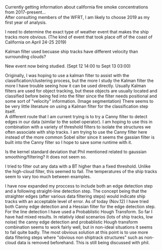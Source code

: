 Currently getting information about california fire smoke concentrations from 2017-present... <br>
After consulting members of the WFRT, I am likely to choose 2019 as my first year of analysis. <br>

I need to determine the exact type of weather event that makes the ship tracks more obvious. (The kind of event that took place off of the coast of California on April 24-25 2019) <br>

Kalman filter used becuase ship tracks have different velocity than surrounding clouds? <br>

New event now being studied. (Sept 12 14:00 to Sept 13 03:00) <br>

Originally, I was hoping to use a kalman filter to assist with the classification/clustering process, but the more I study the Kalman filter the more I have trouble seeing how it can be used directly. Usually Kalman filters are used for object tracking, but these objects are usually located and classified before being fed into the filter since the filter needs positional and some sort of "velocity" information. (Image segmentation) There seems to be very little literature on using a Kalman filter for the classification step itself. <br>
A different route that I am current trying is to try a Canny filter to detect edges in our data (similar to the sobel operator). I am hoping to use this in combination with a variety of threshold filters to isolate the structures we often associate with ship tracks. I am trying to use the Canny filter here instead of the more common Sobel silter since it seems the gassian filter is built into the Canny filter so I hope to save some runtime with it. <br>

Is the kernel standard deviation that Phil mentioned related to gaussian smoothing/filtering? It does not seem so. <br>

I tried to filter out any data with a BT higher than a fixed threshold. Unlike the high-cloud filter, this seemed to fail. The temperatures of the ship tracks seem to vary too much between examples. <br>

I have now expanded my proccess to include both an edge detection step and a following straight-line detection step. The concept being that the straighter edges (after various data filtering steps) would indicate ship tracks with an acceptable level of error. As of today (Nov.12) I have tried both Canny edge detection and a Hessian filter for the edge detection step. For the line detection I have used a Probablistic Hough Transform. So far I have had mixed results. In relativly ideal scenarios (lots of ship tracks, low noise) the canny edge detection and probablistic Hough transform combination seems to work fairly well, but in non-ideal situations it seems to fail quite badly. The most obvious solution at this point is to use more data filtering steps where "obvious non shiptrack structures" such as non-cloud data is removed beforehand. This is still being discussed with phil.